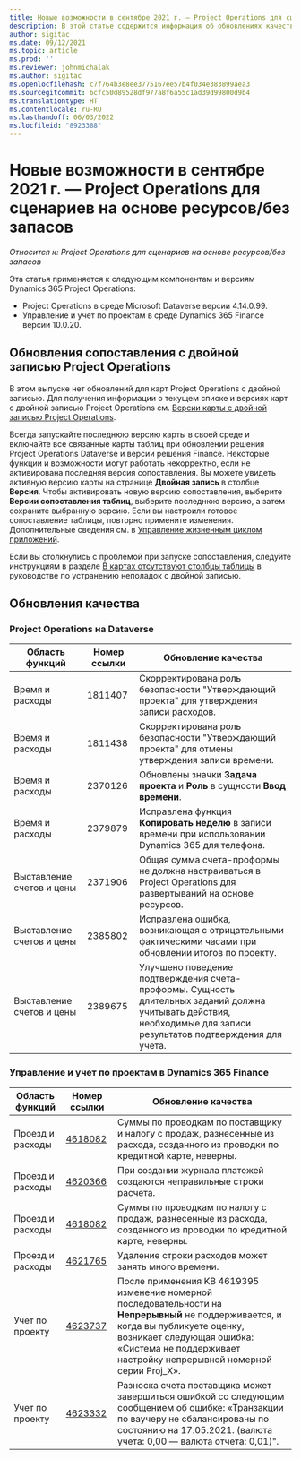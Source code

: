 ```yaml
---
title: Новые возможности в сентябре 2021 г. — Project Operations для сценариев на основе ресурсов/без запасов
description: В этой статье содержится информация об обновлениях качества, доступных в выпуске Project Operations за сентябрь 2021 года для сценариев на основе ресурсов/без запасов.
author: sigitac
ms.date: 09/12/2021
ms.topic: article
ms.prod: ''
ms.reviewer: johnmichalak
ms.author: sigitac
ms.openlocfilehash: c7f764b3e8ee3775167ee57b4f034e383899aea3
ms.sourcegitcommit: 6cfc50d89528df977a8f6a55c1ad39d99800d9b4
ms.translationtype: HT
ms.contentlocale: ru-RU
ms.lasthandoff: 06/03/2022
ms.locfileid: "8923388"
---
```

# <a name="whats-new-september-2021---project-operations-for-resourcenon-stocked-based-scenarios"></a>Новые возможности в сентябре 2021 г. — Project Operations для сценариев на основе ресурсов/без запасов

*Относится к: Project Operations для сценариев на основе ресурсов/без запасов*

Эта статья применяется к следующим компонентам и версиям Dynamics 365 Project Operations:

   - Project Operations в среде Microsoft Dataverse версии 4.14.0.99.
   - Управление и учет по проектам в среде Dynamics 365 Finance версии 10.0.20.

## <a name="project-operations-dual-write-maps-updates"></a>Обновления сопоставления с двойной записью Project Operations

В этом выпуске нет обновлений для карт Project Operations с двойной записью. Для получения информации о текущем списке и версиях карт с двойной записью Project Operations см. [Версии карты с двойной записью Project Operations](../environment/resource-dual-write-maps.md).

Всегда запускайте последнюю версию карты в своей среде и включайте все связанные карты таблиц при обновлении решения Project Operations Dataverse и версии решения Finance. Некоторые функции и возможности могут работать некорректно, если не активирована последняя версия сопоставления. Вы можете увидеть активную версию карты на странице **Двойная запись** в столбце **Версия**. Чтобы активировать новую версию сопоставления, выберите **Версии сопоставления таблиц**, выберите последнюю версию, а затем сохраните выбранную версию. Если вы настроили готовое сопоставление таблицы, повторно примените изменения. Дополнительные сведения см. в [Управление жизненным циклом приложений](/dynamics365/fin-ops-core/dev-itpro/data-entities/dual-write/app-lifecycle-management).

Если вы столкнулись с проблемой при запуске сопоставления, следуйте инструкциям в разделе [В картах отсутствуют столбцы таблицы](/dynamics365/fin-ops-core/dev-itpro/data-entities/dual-write/dual-write-troubleshooting-finops-upgrades#missing-table-columns-issue-on-maps) в руководстве по устранению неполадок с двойной записью.

## <a name="quality-updates"></a>Обновления качества

### <a name="project-operations-on-dataverse"></a>Project Operations на Dataverse

| **Область функций** | **Номер ссылки** | **Обновление качества** |
| --- | --- | --- |
| Время и расходы | 1811407 | Скорректирована роль безопасности "Утверждающий проекта" для утверждения записи расходов. |
| Время и расходы | 1811438 | Скорректирована роль безопасности "Утверждающий проекта" для отмены утверждения записи времени. |
| Время и расходы | 2370126 | Обновлены значки **Задача проекта** и **Роль** в сущности **Ввод времени**. |
| Время и расходы | 2379879 | Исправлена функция **Копировать неделю** в записи времени при использовании Dynamics 365 для телефона. |
| Выставление счетов и цены | 2371906 | Общая сумма счета-проформы не должна настраиваться в Project Operations для развертываний на основе ресурсов. |
| Выставление счетов и цены | 2385802 | Исправлена ошибка, возникающая с отрицательными фактическими часами при обновлении итогов по проекту. |
| Выставление счетов и цены | 2389675 | Улучшено поведение подтверждения счета-проформы. Сущность длительных заданий должна учитывать действия, необходимые для записи результатов подтверждения для учета. |

### <a name="project-management-and-accounting-in-dynamics-365-finance"></a>Управление и учет по проектам в Dynamics 365 Finance

| Область функций | Номер ссылки | Обновление качества |
| --- | --- | --- |
| Проезд и расходы | [4618082](https://fix.lcs.dynamics.com/Issue/Details?kb=4618082&amp;bugId=583101&amp;dbType=3&amp;qc=9c85ac8ca1e5e9cd07fac9e9aa2cb0914724e28b86ad3339dacf7741f554c605) | Суммы по проводкам по поставщику и налогу с продаж, разнесенные из расхода, созданного из проводки по кредитной карте, неверны. |
| Проезд и расходы | [4620366](https://fix.lcs.dynamics.com/Issue/Details?kb=4620366&amp;bugId=579485&amp;dbType=3&amp;qc=e864789bd95505ea624c537d585bf113c2de60b97c88439d44693dbd85aa8e92) | При создании журнала платежей создаются неправильные строки расчета. |
| Проезд и расходы | [4618082](https://fix.lcs.dynamics.com/Issue/Details?kb=4618082&amp;bugId=583101&amp;dbType=3&amp;qc=9c85ac8ca1e5e9cd07fac9e9aa2cb0914724e28b86ad3339dacf7741f554c605) | Суммы по проводкам по налогу с продаж, разнесенные из расхода, созданного из проводки по кредитной карте, неверны. |
| Проезд и расходы | [4621765](https://fix.lcs.dynamics.com/Issue/Details?kb=4621765&amp;bugId=587306&amp;dbType=3&amp;qc=6fbfad0123d4e95eaf8d5a5a2f6c354577c991b7905c852ab02d1f94e728a876) | Удаление строки расходов может занять много времени. |
| Учет по проекту | [4623737](https://fix.lcs.dynamics.com/Issue/Details?kb=4623737&amp;bugId=598109&amp;dbType=3&amp;qc=4101fc5865201e21815299f2ff11ae46d5d5370510868df86c25ee09a8ca1a0c) | После применения KB 4619395 изменение номерной последовательности на **Непрерывный** не поддерживается, и когда вы публикуете оценку, возникает следующая ошибка: «Система не поддерживает настройку непрерывной номерной серии Proj_X». |
| Учет по проекту | [4623332](https://fix.lcs.dynamics.com/Issue/Details?kb=4623332&amp;bugId=586034&amp;dbType=3&amp;qc=2f64bb1977c4a9c9dd2ce9de7e72230b86eca14b6295c5bbfb614ea97ad81caf) | Разноска счета поставщика может завершиться ошибкой со следующим сообщением об ошибке: «Транзакции по ваучеру не сбалансированы по состоянию на 17.05.2021. (валюта учета: 0,00 — валюта отчета: 0,01)". |
